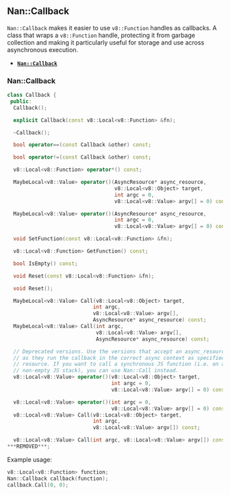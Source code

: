 ## Nan::Callback

`Nan::Callback` makes it easier to use `v8::Function` handles as callbacks. A class that wraps a `v8::Function` handle, protecting it from garbage collection and making it particularly useful for storage and use across asynchronous execution.

 - <a href="#api_nan_callback"><b><code>Nan::Callback</code></b></a>

<a name="api_nan_callback"></a>
### Nan::Callback

```c++
class Callback {
 public:
  Callback();

  explicit Callback(const v8::Local<v8::Function> &fn);

  ~Callback();

  bool operator==(const Callback &other) const;

  bool operator!=(const Callback &other) const;

  v8::Local<v8::Function> operator*() const;

  MaybeLocal<v8::Value> operator()(AsyncResource* async_resource,
                                   v8::Local<v8::Object> target,
                                   int argc = 0,
                                   v8::Local<v8::Value> argv[] = 0) const;

  MaybeLocal<v8::Value> operator()(AsyncResource* async_resource,
                                   int argc = 0,
                                   v8::Local<v8::Value> argv[] = 0) const;

  void SetFunction(const v8::Local<v8::Function> &fn);

  v8::Local<v8::Function> GetFunction() const;

  bool IsEmpty() const;

  void Reset(const v8::Local<v8::Function> &fn);

  void Reset();

  MaybeLocal<v8::Value> Call(v8::Local<v8::Object> target,
                            int argc,
                            v8::Local<v8::Value> argv[],
                            AsyncResource* async_resource) const;
  MaybeLocal<v8::Value> Call(int argc,
                             v8::Local<v8::Value> argv[],
                             AsyncResource* async_resource) const;

  // Deprecated versions. Use the versions that accept an async_resource instead
  // as they run the callback in the correct async context as specified by the
  // resource. If you want to call a synchronous JS function (i.e. on a
  // non-empty JS stack), you can use Nan::Call instead.
  v8::Local<v8::Value> operator()(v8::Local<v8::Object> target,
                                  int argc = 0,
                                  v8::Local<v8::Value> argv[] = 0) const;

  v8::Local<v8::Value> operator()(int argc = 0,
                                  v8::Local<v8::Value> argv[] = 0) const;
  v8::Local<v8::Value> Call(v8::Local<v8::Object> target,
                            int argc,
                            v8::Local<v8::Value> argv[]) const;

  v8::Local<v8::Value> Call(int argc, v8::Local<v8::Value> argv[]) const;
***REMOVED***;
```

Example usage:

```c++
v8::Local<v8::Function> function;
Nan::Callback callback(function);
callback.Call(0, 0);
```
